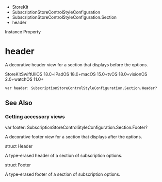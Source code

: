 

- StoreKit
- SubscriptionStoreControlStyleConfiguration
- SubscriptionStoreControlStyleConfiguration.Section
-  header 

Instance Property

# header

A decorative header view for a section that displays before the options.

StoreKitSwiftUIiOS 18.0+iPadOS 18.0+macOS 15.0+tvOS 18.0+visionOS 2.0+watchOS 11.0+

``` source
var header: SubscriptionStoreControlStyleConfiguration.Section.Header?
```

## See Also

### Getting accessory views

var footer: SubscriptionStoreControlStyleConfiguration.Section.Footer?

A decorative footer view for a section that displays after the options.

struct Header

A type-erased header of a section of subscription options.

struct Footer

A type-erased footer of a section of subscription options.

